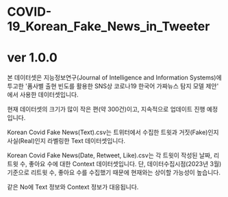 # COVID-19_Korean_Fake_News_in_Tweeter
# ver 1.0.0

본 데이터셋은 지능정보연구(Journal of Intelligence and Information Systems)에 투고한
'품사별 출현 빈도를 활용한 SNS상 코로나19 한국어 가짜뉴스 탐지 모델 제안' 에서 사용한 데이터셋입니다.

현재 데이터셋의 크기가 많이 작은 편(약 300건)이고, 지속적으로 업데이트 진행 예정입니다.

Korean Covid Fake News(Text).csv는 트위터에서 수집한 트윗과 거짓(Fake)인지 사실(Real)인지 라벨링한 Text 데이터셋입니다.

Korean Covid Fake News(Date, Retweet, Like).csv는 각 트윗이 작성된 날짜, 리트윗 수, 좋아요 수에 대한 Context 데이터셋입니다.
단, 데이터수집시점(2023년 3월) 기준으로 리트윗 수, 좋아요 수를 수집했기 때문에 현재와는 상이할 가능성이 높습니다.


같은 No에 Text 정보와 Context 정보가 대응됩니다.
